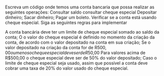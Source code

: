 Escreva um código onde temos uma conta bancaria que possa realizar as seguintes operações:
Consultar saldo
consultar cheque especial
Depositar dinheiro;
Sacar dinheiro;
Pagar um boleto.
Verificar se a conta está usando cheque especial.
Siga as seguintes regras para implementar

A conta bancária deve ter um limite de cheque especial somado ao saldo da conta;
O o valor do cheque especial é definido no momento da criação da conta, de acordo com o valor depositado na conta em sua criação;
Se o valor depositado na criação da conta for de R$500,00 ou menos o cheque especial deve ser de R$50,00
Para valores acima de R$500,00 o cheque especial deve ser de 50% do valor depositado;
Caso o limite de cheque especial seja usado, assim que possível a conta deve cobrar uma taxa de 20% do valor usado do cheque especial.
